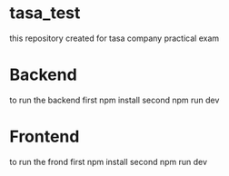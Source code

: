 # tasa_test
this repository created for tasa company practical exam

# Backend
  to run the backend 
    first 
        npm install
    second 
        npm run dev
# Frontend
  to run the frond
    first 
        npm install
    second
        npm run dev
